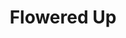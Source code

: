 ---
title: "Flowered Up"
summary: "Five-man baggy band from London, UK. Members: Liam Maher, Tim Dorney, Joe Maher, Andy Jackson, John Tuvey, Barry Mooncult Other Members: John O'Brien, Mickey Leader also played percussion for them on tour. They were managed by ."
image: "flowered-up.jpg"
---